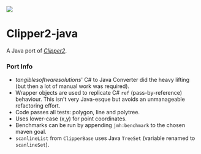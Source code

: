 [![](https://jitpack.io/v/micycle1/Clipper2-java.svg)](https://jitpack.io/#micycle1/Clipper2-java)


# Clipper2-java
A Java port of _[Clipper2](https://github.com/AngusJohnson/Clipper2)_.

### Port Info
* _tangiblesoftwaresolutions_' C# to Java Converter did the heavy lifting (but then a lot of manual work was required).
* Wrapper objects are used to replicate C# `ref` (pass-by-reference) behaviour. This isn't very Java-esque but avoids an unmanageable refactoring effort.
* Code passes all tests: polygon, line and polytree.
* Uses lower-case (x,y) for point coordinates.
* Benchmarks can be run by appending `jmh:benchmark` to the chosen maven goal.
* `scanlineList` from `ClipperBase` uses Java `TreeSet` (variable renamed to `scanlineSet`).